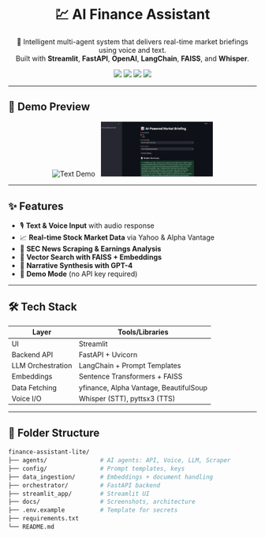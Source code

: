 <h1 align="center">💹 AI Finance Assistant</h1>

<p align="center">
  🤖 Intelligent multi-agent system that delivers real-time market briefings using voice and text.<br/>
  Built with <b>Streamlit</b>, <b>FastAPI</b>, <b>OpenAI</b>, <b>LangChain</b>, <b>FAISS</b>, and <b>Whisper</b>.
</p>

<p align="center">
  <img src="https://img.shields.io/badge/streamlit-live-ff4b4b?logo=streamlit" />
  <img src="https://img.shields.io/badge/python-3.10+-blue?logo=python" />
  <img src="https://img.shields.io/badge/license-MIT-green" />
  <img src="https://img.shields.io/badge/voice-enabled-yes-purple" />
</p>

---

## 📸 Demo Preview

<p align="center">
  <img src="docs/demo_text.png" alt="Text Demo" width="45%"/> &nbsp;
  <img src="docs/demo_voice.png" alt="Voice Demo" width="45%"/>
</p>

---

## ✨ Features

- 🎙️ **Text & Voice Input** with audio response
- 📈 **Real-time Stock Market Data** via Yahoo & Alpha Vantage
- 📰 **SEC News Scraping & Earnings Analysis**
- 🔎 **Vector Search with FAISS + Embeddings**
- 🧠 **Narrative Synthesis with GPT-4**
- 🧪 **Demo Mode** (no API key required)

---

## 🛠️ Tech Stack

| Layer           | Tools/Libraries                          |
|------------------|-------------------------------------------|
| UI               | Streamlit                                |
| Backend API      | FastAPI + Uvicorn                        |
| LLM Orchestration| LangChain + Prompt Templates             |
| Embeddings       | Sentence Transformers + FAISS            |
| Data Fetching    | yfinance, Alpha Vantage, BeautifulSoup   |
| Voice I/O        | Whisper (STT), pyttsx3 (TTS)             |

---

## 📂 Folder Structure

```bash
finance-assistant-lite/
├── agents/               # AI agents: API, Voice, LLM, Scraper
├── config/               # Prompt templates, keys
├── data_ingestion/       # Embeddings + document handling
├── orchestrator/         # FastAPI backend
├── streamlit_app/        # Streamlit UI
├── docs/                 # Screenshots, architecture
├── .env.example          # Template for secrets
├── requirements.txt
└── README.md



 
